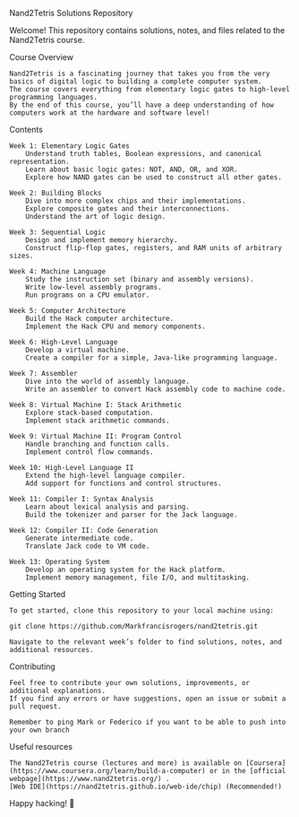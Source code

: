 
Nand2Tetris Solutions Repository

Welcome! This repository contains solutions, notes, and files related to the Nand2Tetris course. 

Course Overview

    Nand2Tetris is a fascinating journey that takes you from the very basics of digital logic to building a complete computer system.
    The course covers everything from elementary logic gates to high-level programming languages.
    By the end of this course, you’ll have a deep understanding of how computers work at the hardware and software level!

Contents

    Week 1: Elementary Logic Gates
        Understand truth tables, Boolean expressions, and canonical representation.
        Learn about basic logic gates: NOT, AND, OR, and XOR.
        Explore how NAND gates can be used to construct all other gates.

    Week 2: Building Blocks
        Dive into more complex chips and their implementations.
        Explore composite gates and their interconnections.
        Understand the art of logic design.

    Week 3: Sequential Logic
        Design and implement memory hierarchy.
        Construct flip-flop gates, registers, and RAM units of arbitrary sizes.

    Week 4: Machine Language
        Study the instruction set (binary and assembly versions).
        Write low-level assembly programs.
        Run programs on a CPU emulator.

    Week 5: Computer Architecture
        Build the Hack computer architecture.
        Implement the Hack CPU and memory components.

    Week 6: High-Level Language
        Develop a virtual machine.
        Create a compiler for a simple, Java-like programming language.

    Week 7: Assembler
        Dive into the world of assembly language.
        Write an assembler to convert Hack assembly code to machine code.

    Week 8: Virtual Machine I: Stack Arithmetic
        Explore stack-based computation.
        Implement stack arithmetic commands.

    Week 9: Virtual Machine II: Program Control
        Handle branching and function calls.
        Implement control flow commands.

    Week 10: High-Level Language II
        Extend the high-level language compiler.
        Add support for functions and control structures.

    Week 11: Compiler I: Syntax Analysis
        Learn about lexical analysis and parsing.
        Build the tokenizer and parser for the Jack language.

    Week 12: Compiler II: Code Generation
        Generate intermediate code.
        Translate Jack code to VM code.

    Week 13: Operating System
        Develop an operating system for the Hack platform.
        Implement memory management, file I/O, and multitasking.

Getting Started

    To get started, clone this repository to your local machine using:

    git clone https://github.com/Markfrancisrogers/nand2tetris.git

    Navigate to the relevant week’s folder to find solutions, notes, and additional resources.

Contributing

    Feel free to contribute your own solutions, improvements, or additional explanations.
    If you find any errors or have suggestions, open an issue or submit a pull request.

    Remember to ping Mark or Federico if you want to be able to push into your own branch

Useful resources

    The Nand2Tetris course (lectures and more) is available on [Coursera](https://www.coursera.org/learn/build-a-computer) or in the [official webpage](https://www.nand2tetris.org/) .
    [Web IDE](https://nand2tetris.github.io/web-ide/chip) (Recommended!)

Happy hacking! 🚀
